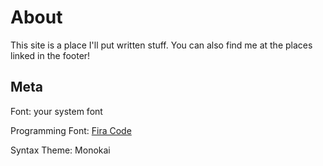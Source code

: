 # About

This site is a place I'll put written stuff.
You can also find me at the places linked in the footer!


## Meta
Font: your system font

Programming Font: [Fira Code](https://github.com/tonsky/FiraCode)

Syntax Theme: Monokai
